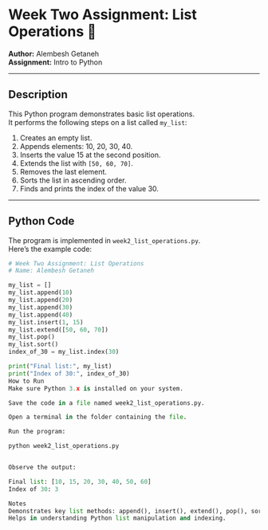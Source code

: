 # Week Two Assignment: List Operations 📝

**Author:** Alembesh Getaneh  
**Assignment:** Intro to Python  

---

## Description
This Python program demonstrates basic list operations.  
It performs the following steps on a list called `my_list`:

1. Creates an empty list.
2. Appends elements: 10, 20, 30, 40.
3. Inserts the value 15 at the second position.
4. Extends the list with `[50, 60, 70]`.
5. Removes the last element.
6. Sorts the list in ascending order.
7. Finds and prints the index of the value 30.

---

## Python Code
The program is implemented in `week2_list_operations.py`.  
Here’s the example code:

```python
# Week Two Assignment: List Operations
# Name: Alembesh Getaneh

my_list = []
my_list.append(10)
my_list.append(20)
my_list.append(30)
my_list.append(40)
my_list.insert(1, 15)
my_list.extend([50, 60, 70])
my_list.pop()
my_list.sort()
index_of_30 = my_list.index(30)

print("Final list:", my_list)
print("Index of 30:", index_of_30)
How to Run
Make sure Python 3.x is installed on your system.

Save the code in a file named week2_list_operations.py.

Open a terminal in the folder containing the file.

Run the program:

python week2_list_operations.py


Observe the output:

Final list: [10, 15, 20, 30, 40, 50, 60]
Index of 30: 3

Notes
Demonstrates key list methods: append(), insert(), extend(), pop(), sort(), index().
Helps in understanding Python list manipulation and indexing.
